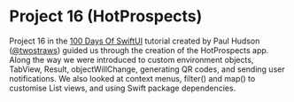 # Project 16 (HotProspects)

Project 16 in the [100 Days Of SwiftUI](https://www.hackingwithswift.com/100/swiftui/) tutorial created by Paul Hudson ([@twostraws](https://github.com/twostraws)) guided us through the creation of the HotProspects app. Along the way we were introduced to custom environment objects, TabView, Result, objectWillChange, generating QR codes, and sending user notifications. We also looked at context menus, filter() and map() to customise List views, and using Swift package dependencies.
